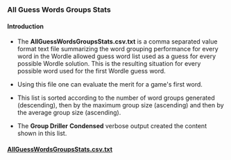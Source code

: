 ### All Guess Words Groups Stats

#### Introduction
* The **AllGuessWordsGroupsStats.csv.txt** is a comma separated value format text file summarizing the word grouping performance for every word in the Wordle allowed guess word list used as a guess for every possible Wordle solution. This is the resulting situation for every possible word used for the first Wordle guess word.

* Using this file one can evaluate the merit for a game's first word.

* This list is sorted according to the number of word groups generated (descending), then by the maximum group size (ascending) and then by the average group size (ascending).
* The **Group Driller** **Condensed** verbose output created the content shown in this list.

#### [AllGuessWordsGroupsStats.csv.txt](groupdata/AllGuessWordsGroupsStats.csv.txt)